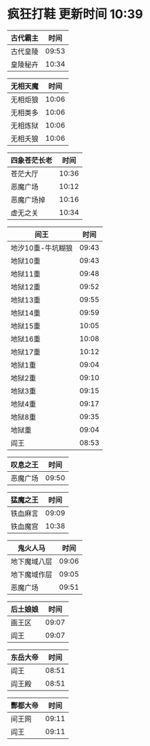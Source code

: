 # 疯狂打鞋 更新时间 10:39

| 古代霸主   | 时间    |
|--------|-------|
| 古代皇陵 | 09:53 |
| 皇陵秘卉 | 10:34 |

| 无相天魔   | 时间    |
|--------|-------|
| 无相炬狼 | 10:06 |
| 无相类多 | 10:06 |
| 无相炼狱 | 10:06 |
| 无相夭狼 | 10:06 |

| 四象苍茫长老   | 时间    |
|--------|-------|
| 苍茫大厅 | 10:36 |
| 恶魔广场 | 10:12 |
| 恶魔广场掉 | 10:16 |
| 虚无之关 | 10:34 |

| 间王   | 时间    |
|--------|-------|
| 地汐10重-牛坑糊狼 | 09:43 |
| 地狱10重 | 09:43 |
| 地狱11重 | 09:48 |
| 地狱12重 | 09:52 |
| 地狱13重 | 09:55 |
| 地狱14重 | 09:59 |
| 地狱15重 | 10:05 |
| 地狱16重 | 10:08 |
| 地狱17重 | 10:12 |
| 地狱1重 | 09:04 |
| 地狱2重 | 09:10 |
| 地狱3重 | 09:15 |
| 地狱4重 | 09:17 |
| 地狱8重 | 09:35 |
| 地狱重 | 09:04 |
| 阎王 | 08:53 |

| 叹息之王   | 时间    |
|--------|-------|
| 恶魔广场 | 09:50 |

| 猛魔之王   | 时间    |
|--------|-------|
| 铁血麻言 | 09:09 |
| 铁血魔宫 | 10:38 |

| 鬼火人马   | 时间    |
|--------|-------|
| 地下魔域八层 | 09:06 |
| 地下魔域作层 | 09:05 |
| 恶魔广场 | 09:51 |

| 后土娘娘   | 时间    |
|--------|-------|
| 画王区 | 09:07 |
| 阎王 | 09:07 |

| 东岳大帝   | 时间    |
|--------|-------|
| 阎王 | 08:51 |
| 阎王殿 | 08:51 |

| 酆都大帝   | 时间    |
|--------|-------|
| 间王网 | 09:11 |
| 阎王 | 09:11 |